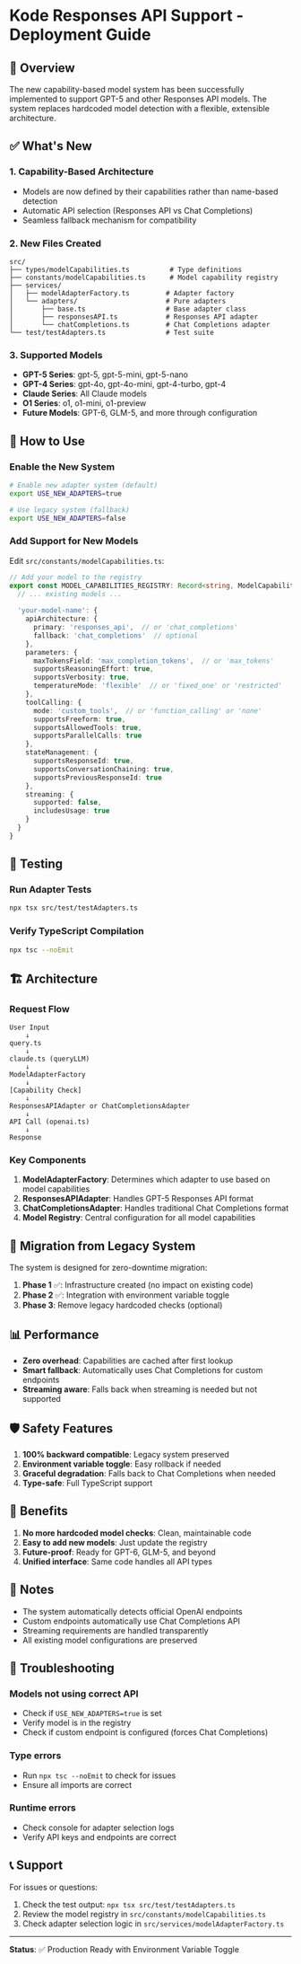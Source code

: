 # Kode Responses API Support - Deployment Guide

## 🚀 Overview

The new capability-based model system has been successfully implemented to support GPT-5 and other Responses API models. The system replaces hardcoded model detection with a flexible, extensible architecture.

## ✅ What's New

### 1. **Capability-Based Architecture**
- Models are now defined by their capabilities rather than name-based detection
- Automatic API selection (Responses API vs Chat Completions)
- Seamless fallback mechanism for compatibility

### 2. **New Files Created**
```
src/
├── types/modelCapabilities.ts          # Type definitions
├── constants/modelCapabilities.ts      # Model capability registry
├── services/
│   ├── modelAdapterFactory.ts         # Adapter factory
│   └── adapters/                      # Pure adapters
│       ├── base.ts                    # Base adapter class
│       ├── responsesAPI.ts            # Responses API adapter
│       └── chatCompletions.ts         # Chat Completions adapter
└── test/testAdapters.ts               # Test suite
```

### 3. **Supported Models**
- **GPT-5 Series**: gpt-5, gpt-5-mini, gpt-5-nano
- **GPT-4 Series**: gpt-4o, gpt-4o-mini, gpt-4-turbo, gpt-4
- **Claude Series**: All Claude models
- **O1 Series**: o1, o1-mini, o1-preview
- **Future Models**: GPT-6, GLM-5, and more through configuration

## 🔧 How to Use

### Enable the New System

```bash
# Enable new adapter system (default)
export USE_NEW_ADAPTERS=true

# Use legacy system (fallback)
export USE_NEW_ADAPTERS=false
```

### Add Support for New Models

Edit `src/constants/modelCapabilities.ts`:

```typescript
// Add your model to the registry
export const MODEL_CAPABILITIES_REGISTRY: Record<string, ModelCapabilities> = {
  // ... existing models ...
  
  'your-model-name': {
    apiArchitecture: {
      primary: 'responses_api',  // or 'chat_completions'
      fallback: 'chat_completions'  // optional
    },
    parameters: {
      maxTokensField: 'max_completion_tokens',  // or 'max_tokens'
      supportsReasoningEffort: true,
      supportsVerbosity: true,
      temperatureMode: 'flexible'  // or 'fixed_one' or 'restricted'
    },
    toolCalling: {
      mode: 'custom_tools',  // or 'function_calling' or 'none'
      supportsFreeform: true,
      supportsAllowedTools: true,
      supportsParallelCalls: true
    },
    stateManagement: {
      supportsResponseId: true,
      supportsConversationChaining: true,
      supportsPreviousResponseId: true
    },
    streaming: {
      supported: false,
      includesUsage: true
    }
  }
}
```

## 🧪 Testing

### Run Adapter Tests
```bash
npx tsx src/test/testAdapters.ts
```

### Verify TypeScript Compilation
```bash
npx tsc --noEmit
```

## 🏗️ Architecture

### Request Flow
```
User Input
    ↓
query.ts
    ↓
claude.ts (queryLLM)
    ↓
ModelAdapterFactory
    ↓
[Capability Check]
    ↓
ResponsesAPIAdapter or ChatCompletionsAdapter
    ↓
API Call (openai.ts)
    ↓
Response
```

### Key Components

1. **ModelAdapterFactory**: Determines which adapter to use based on model capabilities
2. **ResponsesAPIAdapter**: Handles GPT-5 Responses API format
3. **ChatCompletionsAdapter**: Handles traditional Chat Completions format
4. **Model Registry**: Central configuration for all model capabilities

## 🔄 Migration from Legacy System

The system is designed for zero-downtime migration:

1. **Phase 1** ✅: Infrastructure created (no impact on existing code)
2. **Phase 2** ✅: Integration with environment variable toggle
3. **Phase 3**: Remove legacy hardcoded checks (optional)

## 📊 Performance

- **Zero overhead**: Capabilities are cached after first lookup
- **Smart fallback**: Automatically uses Chat Completions for custom endpoints
- **Streaming aware**: Falls back when streaming is needed but not supported

## 🛡️ Safety Features

1. **100% backward compatible**: Legacy system preserved
2. **Environment variable toggle**: Easy rollback if needed
3. **Graceful degradation**: Falls back to Chat Completions when needed
4. **Type-safe**: Full TypeScript support

## 🎯 Benefits

1. **No more hardcoded model checks**: Clean, maintainable code
2. **Easy to add new models**: Just update the registry
3. **Future-proof**: Ready for GPT-6, GLM-5, and beyond
4. **Unified interface**: Same code handles all API types

## 📝 Notes

- The system automatically detects official OpenAI endpoints
- Custom endpoints automatically use Chat Completions API
- Streaming requirements are handled transparently
- All existing model configurations are preserved

## 🚨 Troubleshooting

### Models not using correct API
- Check if `USE_NEW_ADAPTERS=true` is set
- Verify model is in the registry
- Check if custom endpoint is configured (forces Chat Completions)

### Type errors
- Run `npx tsc --noEmit` to check for issues
- Ensure all imports are correct

### Runtime errors
- Check console for adapter selection logs
- Verify API keys and endpoints are correct

## 📞 Support

For issues or questions:
1. Check the test output: `npx tsx src/test/testAdapters.ts`
2. Review the model registry in `src/constants/modelCapabilities.ts`
3. Check adapter selection logic in `src/services/modelAdapterFactory.ts`

---

**Status**: ✅ Production Ready with Environment Variable Toggle